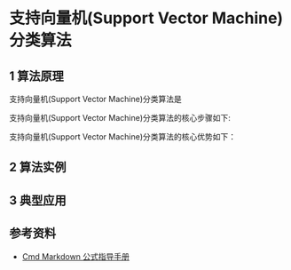 # 支持向量机(Support Vector Machine)分类算法

## 1 算法原理

支持向量机(Support Vector Machine)分类算法是

支持向量机(Support Vector Machine)分类算法的核心步骤如下:

支持向量机(Support Vector Machine)分类算法的核心优势如下：

## 2 算法实例

## 3 典型应用

## 参考资料

- [Cmd Markdown 公式指导手册](https://www.zybuluo.com/codeep/note/163962)